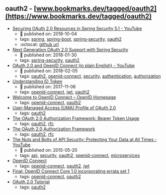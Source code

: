 oauth2 - [www.bookmarks.dev/tagged/oauth2](https://www.bookmarks.dev/tagged/oauth2)
---
* [Securing OAuth 2.0 Resources in Spring Security 5.1 - YouTube](https://www.youtube.com/watch?v=1N-xwmoN83w)
    * :calendar: published on: 2018-10-04
    * tags: [spring](../tagged/spring.md), [spring-boot](../tagged/spring-boot.md), [spring-security](../tagged/spring-security.md), [oauth2](../tagged/oauth2.md)
    * :octocat: [github url](https://github.com/jzheaux/messaging-app/tree/springone2018-demo)
* [Next Generation OAuth 2.0 Support with Spring Security](https://spring.io/blog/2018/01/30/next-generation-oauth-2-0-support-with-spring-security)
    * :calendar: published on: 2018-01-30
    * tags: [spring-security](../tagged/spring-security.md), [oauth2](../tagged/oauth2.md)
* [OAuth 2.0 and OpenID Connect (in plain English) - YouTube](https://www.youtube.com/watch?v=996OiexHze0)
    * :calendar: published on: 2018-02-05
    * tags: [oauth2](../tagged/oauth2.md), [openid-connect](../tagged/openid-connect.md), [security](../tagged/security.md), [authentication](../tagged/authentication.md), [authorization](../tagged/authorization.md)
* [Understanding ID Token](https://medium.com/@darutk/understanding-id-token-5f83f50fa02e)
    * :calendar: published on: 2017-11-06
    * tags: [openid-connect](../tagged/openid-connect.md), [jwt](../tagged/jwt.md), [oauth2](../tagged/oauth2.md)
* [Welcome to OpenID Connect – OpenID Homepage](https://openid.net/connect/)
    * tags: [openid-connect](../tagged/openid-connect.md), [oauth2](../tagged/oauth2.md)
* [User-Managed Access (UMA) Profile of OAuth
    2.0](https://docs.kantarainitiative.org/uma/rec-uma-core.html)
    * tags: [oauth2](../tagged/oauth2.md)
* [The OAuth 2.0 Authorization Framework: Bearer Token Usage](https://tools.ietf.org/html/rfc6750)
    * tags: [oauth2](../tagged/oauth2.md), [rfc](../tagged/rfc.md)
* [The OAuth 2.0 Authorization Framework](https://tools.ietf.org/html/rfc6749)
    * tags: [oauth2](../tagged/oauth2.md), [rfc](../tagged/rfc.md)
* [The Nuts and Bolts of API Security: Protecting Your Data at All Times - YouTube](https://www.youtube.com/watch?v=tj03NRM6SP8)
    * :calendar: published on: 2015-05-20
    * tags: [api](../tagged/api.md), [security](../tagged/security.md), [oauth2](../tagged/oauth2.md), [openid-connect](../tagged/openid-connect.md), [microservices](../tagged/microservices.md)
* [OpenID Connect](https://auth0.com/docs/protocols/oidc)
    * tags: [openid-connect](../tagged/openid-connect.md), [oauth2](../tagged/oauth2.md), [jwt](../tagged/jwt.md)
* [Final: OpenID Connect Core 1.0 incorporating errata set 1](https://openid.net/specs/openid-connect-core-1_0.html)
    * tags: [openid-connect](../tagged/openid-connect.md), [oauth2](../tagged/oauth2.md)
* [OAuth 2.0 Tutorial](http://tutorials.jenkov.com/oauth2/index.html)
    * tags: [oauth2](../tagged/oauth2.md)
